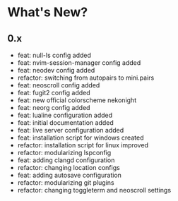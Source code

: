 # What's New?

## 0.x

- feat: null-ls config added 
- feat: nvim-session-manager config added 
- feat: neodev config added 
- refactor: switching from autopairs to mini.pairs
- feat: neoscroll config added 
- feat: fugit2 config added  
- feat: new official colorscheme nekonight 
- feat: neorg config added 
- feat: lualine configuration added 
- feat: initial documentation added 
- feat: live server configuration added 
- feat: installation script for windows created
- refactor: installation script for linux improved
- refactor: modularizing lspconfig
- feat: adding clangd configuration
- refactor: changing location configs
- feat: adding autosave configuration
- refactor: modularizing git plugins
- refactor: changing toggleterm and neoscroll settings
